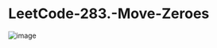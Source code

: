 # LeetCode-283.-Move-Zeroes

![image](https://user-images.githubusercontent.com/70943079/205005098-f0d4d77f-714e-48db-adb3-10db97be3d2f.png)
